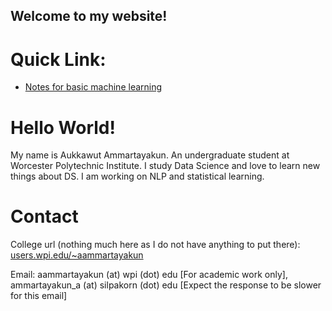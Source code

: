 ## Welcome to my website!

# Quick Link:

- [Notes for basic machine learning](/collections/notes/ml1)

# Hello World!

My name is Aukkawut Ammartayakun. An undergraduate student at Worcester Polytechnic Institute. I study Data Science and love to learn new things about DS. I am working on NLP and statistical learning.


# Contact

College url (nothing much here as I do not have anything to put there): [users.wpi.edu/~aammartayakun](https://users.wpi.edu/~aammartayakun)

Email: aammartayakun (at) wpi (dot) edu [For academic work only], ammartayakun_a (at) silpakorn (dot) edu [Expect the response to be slower for this email]
